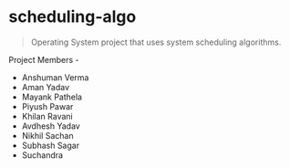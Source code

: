 # scheduling-algo

> Operating System project that uses system scheduling algorithms.

Project Members -
* Anshuman Verma
* Aman Yadav
* Mayank Pathela
* Piyush Pawar
* Khilan Ravani
* Avdhesh Yadav
* Nikhil Sachan
* Subhash Sagar
* Suchandra

